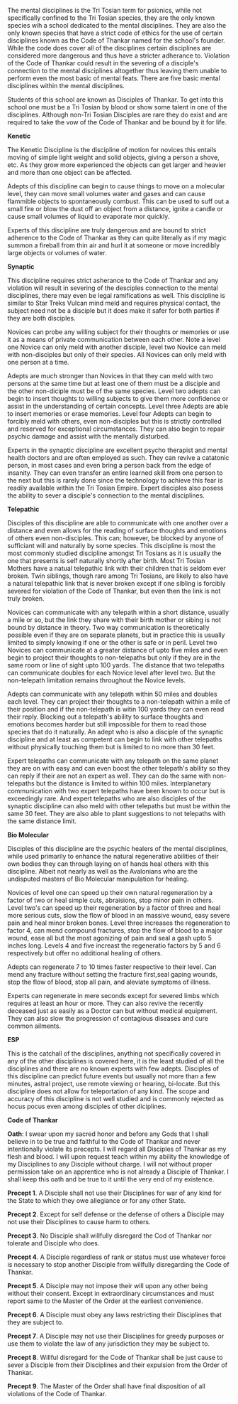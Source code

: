 The mental disciplines is the Tri Tosian term for psionics, while not specifically confined to the Tri Tosian species, they are the only known species wih a school dedicated to the mental disciplines. They are also the only known species that have a strict code of ethics for the use of certain disciplines known as the Code of Thankar named for the school's founder. While the code does cover all of the disciplines certain disciplines are considered more dangerous and thus have a stricter adherance to. Violation of the Code of Thankar could result in the severing of a disciple's connection to the mental disciplines altogether thus leaving them unable to perform even the most basic of mental feats. There are five basic mental disciplines within the mental disciplines.

Students of this school are known as Disciples of Thankar. To get into this school one must be a Tri Tosian by blood or show some talent in one of the disciplines. Although non-Tri Tosian Disciples are rare they do exist and are required to take the vow of the Code of Thankar and be bound by it for life.

**Kenetic**

The Kenetic Discipline is the discipline of motion for novices this entails moving of simple light weight and solid objects, giving a person a shove, etc. As they grow more experienced the objects can get larger and heavier and more than one object can be affected. 

Adepts of this discipline can begin to cause things to move on a molecular level, they can move small volumes water and gases and can cause flammible objects to spontaneously combust. This can be used to suff out a small fire or blow the dust off an object from a distance, ignite a candle or cause small volumes of liquid to evaporate mor quickly.

Experts of this discipline are truly dangerous and are bound to strict adherence to the Code of Thankar as they can quite literally as if my magic summon a fireball from thin air and hurl it at someone or move incredibly large objects or volumes of water. 

**Synaptic**

This discipline requires strict asherance to the Code of Thankar and any violation will result in severing of the desciples connection to the mental disciplines, there may even be legal ramifications as well. This discipline is similar to Star Treks Vulcan mind meld and requires physical contact, the subject need not be a disciple but it does make it safer for both parties if they are both disciples.

Novices can probe any willing subject for their thoughts or memories or use it as a means of private communication between each other. Note a level one Novice can only meld with another disciple, level two Novice can meld with non-disciples but only of their species. All Novices can only meld with one person at a time.

Adepts are much stronger than Novices in that they can meld with two persons at the same time but at least one of them must be a disciple and the other non-diciple must be of the same species. Level two adepts can begin to insert thoughts to willing subjects to give them more confidence or assist in the understanding of certain concepts. Level three Adepts are able to insert memories or erase memories. Level four Adepts can begin to forcibly meld with others, even non-disciples but this is strictly controlled and reserved for exceptional circumstances. They can also begin to repair psychic damage and assist with the mentally disturbed.

Experts in the synaptic discipline are excellent psycho therapist and mental health doctors and are often employed as such. They can revive a catatonic person, in most cases and even bring a person back from the edge of insanity. They can even transfer an entire learned skill from one person to the next but this is rarely done since the technology to achieve this fear is readily available within the Tri Tosian Empire. Expert disciples also posess the ability to sever a disciple's connection to the mental disciplines.

**Telepathic**

Disciples of this discipline are able to communicate with one another over a distance and even allows for the reading of surface thoughts and emotions of others even non-disciples. This can; however, be blocked by anyone of sufficiant will and naturally by some species. This discipline is most the most commonly studied discipline amongst Tri Tosians as it is usually the one that presents is self naturally shortly after birth. Most Tri Tosian Mothers have a natual telepathic link with their children that is seldom ever broken. Twin siblings, though rare among Tri Tosians, are likely to also have a natural telepathic link that is never broken except if one sibling is forcibly severed for violation of the Code of Thankar, but even then the link is not truly broken.

Novices can communicate with any telepath within a short distance, usually a mile or so, but the link they share with their birth mother or sibing is not bound by distance in theory. Two way communication is theoretically possible even if they are on separate planets, but in practice this is usually limited to simply knowing if one or the other is safe or in peril. Level two Novices can communicate at a greater distance of upto five miles and even begin to project their thoughts to non-telepaths but only if they are in the same room or line of sight upto 100 yards. The distance that two telepaths can communicate doubles for each Novice level after level two. But the non-telepath limitation remains throughout the Novice levels.

Adepts can communicate with any telepath within 50 miles and doubles each level. They can project their thoughts to a non-telepath within a mile of their position and if the non-telepath is witin 100 yards they can even read their reply. Blocking out a telepath's ability to surface thoughts and emotions becomes harder but still impossible for them to read those species that do it naturally. An adept who is also a disciple of the synaptic discipline and at least as competent can begin to link with other telepaths without physically touching them but is limited to no more than 30 feet.

Expert telepaths can communicate with any telepath on the same planet they are on with easy and can even boost the other telepath's ability so they can reply if their are not an expert as well. They can do the same with non-telepaths but the distance is limited to within 100 miles. Interplanetary communication with two expert telepaths have been known to occur but is exceedingly rare. And expert telepaths who are also disciples of the synaptic discipline can also meld with other telepaths but must be within the same 30 feet. They are also able to plant suggestions to not telepaths with the same distance limit.

**Bio Molecular**

Disciples of this discipline are the psychic healers of the mental disciplines, while used primarily to enhance the natural regenerative abilities of their own bodies they can through laying on of hands heal others with this discipline. Albeit not nearly as well as the Avalonians who are the undisputed masters of Bio Molecular manipulation for healing.

Novices of level one can speed up their own natural regeneration by a factor of two or heal simple cuts, abraisions, stop minor pain in others. Level two's can speed up their regeneration by a factor of three and heal more serious cuts, slow the flow of blood in an massive wound, easy severe pain and heal minor broken bones. Level three increases the regeneration to factor 4, can mend compound fractures, stop the flow of blood to a major wound, ease all but the most agonizing of pain and seal a gash upto 5 inches long. Levels 4 and five increast the regeneratio factors by 5 and 6 respectively but offer no additional healing of others.

Adepts can regenerate 7 to 10 times faster respective to their level. Can mend any fracture without setting the fracture first,seal gaping wounds, stop the flow of blood, stop all pain, and aleviate symptoms of illness.

Experts can regenerate in mere seconds except for severed limbs which requires at least an hour or more. They can also revive the recently deceased just as easily as a Doctor can but without medical equipment. They can also slow the progression of contagious diseases and cure common ailments.

**ESP**

This is the catchall of the disciplines, anything not specifically covered in any of the other disciplines is covered here, it is the least studied of all the disciplines and there are no known experts with few adepts. Disciples of this discipline can predict future events but usually not more than a few minutes, astral project, use remote viewing or hearing, bi-locate. But this discipline does not allow for teleportation of any kind. The scope and accuracy of this discipline is not well studied and is commonly rejected as hocus pocus even among disciples of other diciplines.

**Code of Thankar**

**Oath**: I swear upon my sacred honor and before any Gods that I shall believe in to be true and faithful to the Code of Thankar and never intentionally violate its precepts. I will regard all Disciples of Thankar as my flesh and blood. I will upon request teach within my ability the knowledge of my Disciplines to any Disciple without charge. I will not without proper permission take on an apprentice who is not already a Disciple of Thankar. I shall keep this oath and be true to it until the very end of my existence.

**Precept 1**. A Disciple shall not use their Disciplines for war of any kind for the State to which they owe allegiance or for any other State.

**Precept 2**. Except for self defense or the defense of others a Disciple may not use their Disciplines to cause harm to others.

**Precept 3**. No Disciple shall willfully disregard the Cod of Thankar nor tolerate and Disciple who does.

**Precept 4**. A Disciple regardless of rank or status must use whatever force is necessary to stop another Disciple from willfully disregarding the Code of Thankar.

**Precept 5**. A Disciple may not impose their will upon any other being without their consent. Except in extraordinary circumstances and must report same to the Master of the Order at the earliest convenience.

**Precept 6**. A Disciple must obey any laws restricting their Disciplines that they are subject to.

**Precept 7**. A Disciple may not use their Disciplines for greedy purposes or use them to violate the law of any jurisdiction they may be subject to.

**Precept 8**. Willful disregard for the Code of Thankar shall be just cause to sever a Disciple from their Disciplines and their expulsion from the Order of Thankar.

**Precept 9**. The Master of the Order shall have final disposition of all violations of the Code of Thankar.
